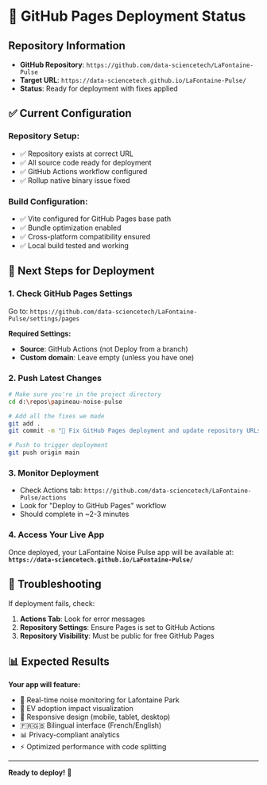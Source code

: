 # 🚀 GitHub Pages Deployment Status

## Repository Information
- **GitHub Repository**: `https://github.com/data-sciencetech/LaFontaine-Pulse`
- **Target URL**: `https://data-sciencetech.github.io/LaFontaine-Pulse/`
- **Status**: Ready for deployment with fixes applied

## ✅ Current Configuration

### **Repository Setup:**
- ✅ Repository exists at correct URL
- ✅ All source code ready for deployment
- ✅ GitHub Actions workflow configured
- ✅ Rollup native binary issue fixed

### **Build Configuration:**
- ✅ Vite configured for GitHub Pages base path
- ✅ Bundle optimization enabled
- ✅ Cross-platform compatibility ensured
- ✅ Local build tested and working

## 🎯 Next Steps for Deployment

### **1. Check GitHub Pages Settings**
Go to: `https://github.com/data-sciencetech/LaFontaine-Pulse/settings/pages`

**Required Settings:**
- **Source**: GitHub Actions (not Deploy from a branch)
- **Custom domain**: Leave empty (unless you have one)

### **2. Push Latest Changes** 
```bash
# Make sure you're in the project directory
cd d:\repos\papineau-noise-pulse

# Add all the fixes we made
git add .
git commit -m "🔧 Fix GitHub Pages deployment and update repository URLs"

# Push to trigger deployment
git push origin main
```

### **3. Monitor Deployment**
- Check Actions tab: `https://github.com/data-sciencetech/LaFontaine-Pulse/actions`
- Look for "Deploy to GitHub Pages" workflow
- Should complete in ~2-3 minutes

### **4. Access Your Live App**
Once deployed, your LaFontaine Noise Pulse app will be available at:
**`https://data-sciencetech.github.io/LaFontaine-Pulse/`**

## 🔧 Troubleshooting

If deployment fails, check:
1. **Actions Tab**: Look for error messages
2. **Repository Settings**: Ensure Pages is set to GitHub Actions
3. **Repository Visibility**: Must be public for free GitHub Pages

## 📊 Expected Results

**Your app will feature:**
- 🎵 Real-time noise monitoring for Lafontaine Park
- 🚗 EV adoption impact visualization  
- 📱 Responsive design (mobile, tablet, desktop)
- 🇫🇷🇬🇧 Bilingual interface (French/English)
- 📊 Privacy-compliant analytics
- ⚡ Optimized performance with code splitting

---

**Ready to deploy!** 🚀

